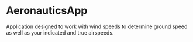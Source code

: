 # AeronauticsApp
Application designed to work with wind speeds to determine ground speed as well as your indicated and true airspeeds.
